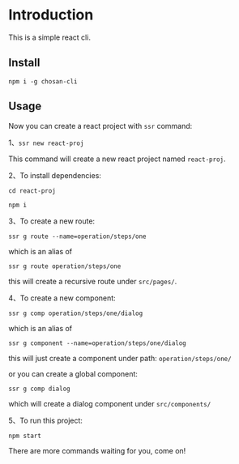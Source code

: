 # Introduction

This is a simple react cli.

## Install

`npm i -g chosan-cli`

## Usage

Now you can create a react project with `ssr` command:

1、`ssr new react-proj`

This command will create a new react project named `react-proj`.

2、To install dependencies:

`cd react-proj`

`npm i`

3、To create a new route:

`ssr g route --name=operation/steps/one`

which is an alias of 

`ssr g route operation/steps/one`

this will create a recursive route under `src/pages/`.

4、To create a new component:

`ssr g comp operation/steps/one/dialog`

which is an alias of 

`ssr g component --name=operation/steps/one/dialog`

this will just create a component under path: `operation/steps/one/`

or you can create a global component:

`ssr g comp dialog`

which will create a dialog component under `src/components/`

5、To run this project:

`npm start`


There are more commands waiting for you, come on!